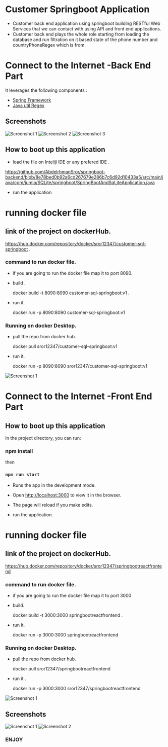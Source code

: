 # Customer Springboot Application

* Customer back end application using springboot building RESTful Web Services that we can contact with using API and  front end applications.
* Customer back end plays the whole role starting from loading the database and run filtration on it based state of the phone number and countryPhoneRegex which is from.

# Connect to the Internet -Back End Part

 It leverages the following components :

* [Spring Framework](https://spring.io/projects/spring-framework)
* [Java util Regex](https://docs.oracle.com/javase/7/docs/api/java/util/regex/package-summary.html)

 
 ## Screenshots

![Screenshot 1](screenshots/spring_app_run.JPG)
![Screenshot 2](screenshots/running_1.JPG)
![Screenshot 3](screenshots/running_2.JPG)





 
## How to boot up this application  
* load the file on Inteliji IDE  or any prefered IDE .

https://github.com/AbdelrhmanSror/springboot-backend/blob/8e78bed0b92a6cd267679e286b7c6d92d10433a5/src/main/java/com/jumia/SQLite/springboot/SpringBootAndSqLiteApplication.java

* run the application

# running docker file

## link of the project on dockerHub.
  https://hub.docker.com/repository/docker/sror12347/customer-sql-springboot .
  
### command to run docker file.
* if you are going to run the docker file map it to port 8090.

* build .
   
   docker build -t 8090:8090 customer-sql-springboot:v1 .

* run it.
  
   docker run -p 8090:8090 customer-sql-springboot:v1
  
 ### Running on docker Desktop.
  
 * pull the repo from docker hub.

   docker pull sror12347/customer-sql-springboot:v1
  
 * run it.
 
   docker run -p 8090:8090 sror12347/customer-sql-springboot:v1

  
![Screenshot 1](springboot-react-frontend/screenshots/docker1.JPG)



# Connect to the Internet -Front End Part



## How to boot up this application  
In the project directory, you can run:
### npm install
then
### `npm run start`

* Runs the app in the development mode.
* Open [http://localhost:3000](http://localhost:3000) to view it in the browser.

* The page will reload if you make edits.
* run the application.

# running docker file

## link of the project on dockerHub.

https://hub.docker.com/repository/docker/sror12347/springbootreactfrontend 

### command to run docker file.
* if you are going to run the docker file map it to port 3000
* build.
 
  docker build -t 3000:3000 springbootreactfrontend .

* run it.
 
  docker run -p 3000:3000 springbootreactfrontend

  
 ### Running on docker Desktop.
 * pull the repo from docker hub.

   docker pull sror12347/springbootreactfrontend
   
* run it .

   docker run -p 3000:3000 sror12347/springbootreactfrontend
  
![Screenshot 1](springboot-react-frontend/screenshots/docker2.JPG)



 ## Screenshots

![Screenshot 1](springboot-react-frontend/screenshots/Capture.JPG)
![Screenshot 2](springboot-react-frontend/screenshots/Capture1.JPG)



### ENJOY

